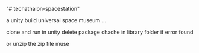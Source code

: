 "# techathalon-spacestation" 


a unity build universal space museum ...


clone and run in unity
delete package chache in library folder if error found



or unzip the zip file muse
